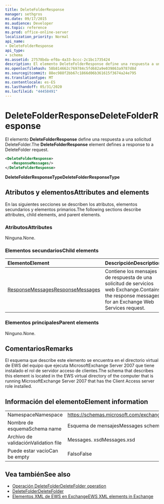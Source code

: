 ```yaml
---
title: DeleteFolderResponse
manager: sethgros
ms.date: 09/17/2015
ms.audience: Developer
ms.topic: reference
ms.prod: office-online-server
localization_priority: Normal
api_name:
- DeleteFolderResponse
api_type:
- schema
ms.assetid: 27578bda-ef0a-4a33-bccc-2c1bc1735424
description: El elemento DeleteFolderResponse define una respuesta a una solicitud DeleteFolder.
ms.openlocfilehash: 58b814662c769784c5fd682a9e039863a9787d8d
ms.sourcegitcommit: 88ec988f2bb67c1866d06b361615f3674a24e795
ms.translationtype: MT
ms.contentlocale: es-ES
ms.lasthandoff: 05/31/2020
ms.locfileid: "44458491"
---
```

# <a name="deletefolderresponse"></a><span data-ttu-id="e6126-103">DeleteFolderResponse</span><span class="sxs-lookup"><span data-stu-id="e6126-103">DeleteFolderResponse</span></span>

<span data-ttu-id="e6126-104">El elemento **DeleteFolderResponse** define una respuesta a una solicitud DeleteFolder.</span><span class="sxs-lookup"><span data-stu-id="e6126-104">The **DeleteFolderResponse** element defines a response to a DeleteFolder request.</span></span> 
  
```xml
<DeleteFolderResponse>
   <ResponseMessages/>
</DeleteFolderResponse>
```

 <span data-ttu-id="e6126-105">**DeleteFolderResponseType**</span><span class="sxs-lookup"><span data-stu-id="e6126-105">**DeleteFolderResponseType**</span></span>
## <a name="attributes-and-elements"></a><span data-ttu-id="e6126-106">Atributos y elementos</span><span class="sxs-lookup"><span data-stu-id="e6126-106">Attributes and elements</span></span>

<span data-ttu-id="e6126-107">En las siguientes secciones se describen los atributos, elementos secundarios y elementos primarios.</span><span class="sxs-lookup"><span data-stu-id="e6126-107">The following sections describe attributes, child elements, and parent elements.</span></span>
  
### <a name="attributes"></a><span data-ttu-id="e6126-108">Atributos</span><span class="sxs-lookup"><span data-stu-id="e6126-108">Attributes</span></span>

<span data-ttu-id="e6126-109">Ninguna.</span><span class="sxs-lookup"><span data-stu-id="e6126-109">None.</span></span>
  
### <a name="child-elements"></a><span data-ttu-id="e6126-110">Elementos secundarios</span><span class="sxs-lookup"><span data-stu-id="e6126-110">Child elements</span></span>

|<span data-ttu-id="e6126-111">**Elemento**</span><span class="sxs-lookup"><span data-stu-id="e6126-111">**Element**</span></span>|<span data-ttu-id="e6126-112">**Descripción**</span><span class="sxs-lookup"><span data-stu-id="e6126-112">**Description**</span></span>|
|:-----|:-----|
|[<span data-ttu-id="e6126-113">ResponseMessages</span><span class="sxs-lookup"><span data-stu-id="e6126-113">ResponseMessages</span></span>](responsemessages.md) <br/> |<span data-ttu-id="e6126-114">Contiene los mensajes de respuesta de una solicitud de servicios web Exchange.</span><span class="sxs-lookup"><span data-stu-id="e6126-114">Contains the response messages for an Exchange Web Services request.</span></span>  <br/> |
   
### <a name="parent-elements"></a><span data-ttu-id="e6126-115">Elementos principales</span><span class="sxs-lookup"><span data-stu-id="e6126-115">Parent elements</span></span>

<span data-ttu-id="e6126-116">Ninguno.</span><span class="sxs-lookup"><span data-stu-id="e6126-116">None.</span></span>
  
## <a name="remarks"></a><span data-ttu-id="e6126-117">Comentarios</span><span class="sxs-lookup"><span data-stu-id="e6126-117">Remarks</span></span>

<span data-ttu-id="e6126-118">El esquema que describe este elemento se encuentra en el directorio virtual de EWS del equipo que ejecuta MicrosoftExchange Server 2007 que tiene instalado el rol de servidor acceso de clientes.</span><span class="sxs-lookup"><span data-stu-id="e6126-118">The schema that describes this element is located in the EWS virtual directory of the computer that is running MicrosoftExchange Server 2007 that has the Client Access server role installed.</span></span>
  
## <a name="element-information"></a><span data-ttu-id="e6126-119">Información del elemento</span><span class="sxs-lookup"><span data-stu-id="e6126-119">Element information</span></span>

|||
|:-----|:-----|
|<span data-ttu-id="e6126-120">Namespace</span><span class="sxs-lookup"><span data-stu-id="e6126-120">Namespace</span></span>  <br/> |https://schemas.microsoft.com/exchange/services/2006/messages  <br/> |
|<span data-ttu-id="e6126-121">Nombre de esquema</span><span class="sxs-lookup"><span data-stu-id="e6126-121">Schema name</span></span>  <br/> |<span data-ttu-id="e6126-122">Esquema de mensajes</span><span class="sxs-lookup"><span data-stu-id="e6126-122">Messages schema</span></span>  <br/> |
|<span data-ttu-id="e6126-123">Archivo de validación</span><span class="sxs-lookup"><span data-stu-id="e6126-123">Validation file</span></span>  <br/> |<span data-ttu-id="e6126-124">Messages. xsd</span><span class="sxs-lookup"><span data-stu-id="e6126-124">Messages.xsd</span></span>  <br/> |
|<span data-ttu-id="e6126-125">Puede estar vacío</span><span class="sxs-lookup"><span data-stu-id="e6126-125">Can be empty</span></span>  <br/> |<span data-ttu-id="e6126-126">Falso</span><span class="sxs-lookup"><span data-stu-id="e6126-126">False</span></span>  <br/> |
   
## <a name="see-also"></a><span data-ttu-id="e6126-127">Vea también</span><span class="sxs-lookup"><span data-stu-id="e6126-127">See also</span></span>

- [<span data-ttu-id="e6126-128">Operación DeleteFolder</span><span class="sxs-lookup"><span data-stu-id="e6126-128">DeleteFolder operation</span></span>](deletefolder-operation.md) 
- [<span data-ttu-id="e6126-129">DeleteFolder</span><span class="sxs-lookup"><span data-stu-id="e6126-129">DeleteFolder</span></span>](deletefolder.md)
- [<span data-ttu-id="e6126-130">Elementos XML de EWS en Exchange</span><span class="sxs-lookup"><span data-stu-id="e6126-130">EWS XML elements in Exchange</span></span>](ews-xml-elements-in-exchange.md)

